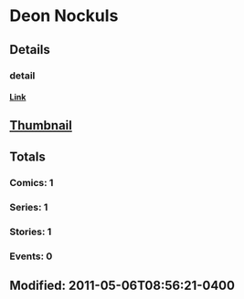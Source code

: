 # Deon  Nockuls 
## Details
### detail
#### [Link](http://marvel.com/comics/creators/11442/deon_nockuls?utm_campaign=apiRef&utm_source=225578a89fc76f3d20fbffda5d17a88d)
## [Thumbnail](http://i.annihil.us/u/prod/marvel/i/mg/b/40/image_not_available.jpg)
## Totals
### Comics: 1
### Series: 1
### Stories: 1
### Events: 0
## Modified: 2011-05-06T08:56:21-0400